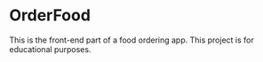 # OrderFood
This is the front-end part of a food ordering app. This project is for educational purposes.
